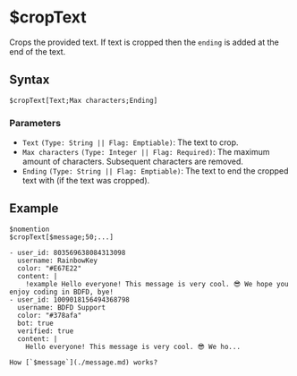 # $cropText
Crops the provided text. If text is cropped then the `ending` is added at the end of the text.

## Syntax
```
$cropText[Text;Max characters;Ending]
```

### Parameters
- `Text` `(Type: String || Flag: Emptiable)`: The text to crop.
- `Max characters` `(Type: Integer || Flag: Required)`: The maximum amount of characters. Subsequent characters are removed.
- `Ending` `(Type: String || Flag: Emptiable)`: The text to end the cropped text with (if the text was cropped).

## Example
```
$nomention
$cropText[$message;50;...]
```

``` discord yaml
- user_id: 803569638084313098
  username: RainbowKey
  color: "#E67E22"
  content: |
    !example Hello everyone! This message is very cool. 😎 We hope you enjoy coding in BDFD, bye!
- user_id: 1009018156494368798
  username: BDFD Support
  color: "#378afa"
  bot: true
  verified: true
  content: |
    Hello everyone! This message is very cool. 😎 We ho...
```

```admonish question title="What is this?"
How [`$message`](./message.md) works?
```
